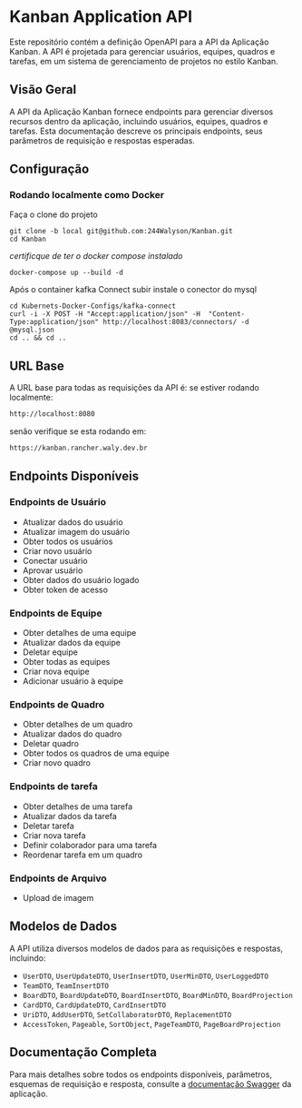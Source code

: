 # Kanban Application API

Este repositório contém a definição OpenAPI para a API da Aplicação Kanban. A API é projetada para gerenciar usuários, equipes, quadros e tarefas, em um sistema de gerenciamento de projetos no estilo Kanban.

## Visão Geral

A API da Aplicação Kanban fornece endpoints para gerenciar diversos recursos dentro da aplicação, incluindo usuários, equipes, quadros e tarefas. Esta documentação descreve os principais endpoints, seus parâmetros de requisição e respostas esperadas.

## Configuração
### Rodando localmente como Docker

Faça o clone do projeto
```shell
git clone -b local git@github.com:244Walyson/Kanban.git
cd Kanban
```
*certificque de ter o docker compose instalado*
```shell
docker-compose up --build -d
```
Após o container kafka Connect subir instale o conector do mysql
```shell
cd Kubernets-Docker-Configs/kafka-connect
curl -i -X POST -H "Accept:application/json" -H  "Content-Type:application/json" http://localhost:8083/connectors/ -d @mysql.json
cd .. && cd ..
```

## URL Base

A URL base para todas as requisições da API é: 
se estiver rodando localmente:
```bash
http://localhost:8080
```
senão verifique se esta rodando em:
```bash
https://kanban.rancher.waly.dev.br
```


## Endpoints Disponíveis

### Endpoints de Usuário

- Atualizar dados do usuário
- Atualizar imagem do usuário
- Obter todos os usuários
- Criar novo usuário
- Conectar usuário
- Aprovar usuário
- Obter dados do usuário logado
- Obter token de acesso

### Endpoints de Equipe

- Obter detalhes de uma equipe
- Atualizar dados da equipe
- Deletar equipe
- Obter todas as equipes
- Criar nova equipe
- Adicionar usuário à equipe

### Endpoints de Quadro

- Obter detalhes de um quadro
- Atualizar dados do quadro
- Deletar quadro
- Obter todos os quadros de uma equipe
- Criar novo quadro

### Endpoints de tarefa

- Obter detalhes de uma tarefa
- Atualizar dados da tarefa
- Deletar tarefa
- Criar nova tarefa
- Definir colaborador para uma tarefa
- Reordenar tarefa em um quadro

### Endpoints de Arquivo

- Upload de imagem

## Modelos de Dados

A API utiliza diversos modelos de dados para as requisições e respostas, incluindo:

- `UserDTO`, `UserUpdateDTO`, `UserInsertDTO`, `UserMinDTO`, `UserLoggedDTO`
- `TeamDTO`, `TeamInsertDTO`
- `BoardDTO`, `BoardUpdateDTO`, `BoardInsertDTO`, `BoardMinDTO`, `BoardProjection`
- `CardDTO`, `CardUpdateDTO`, `CardInsertDTO`
- `UriDTO`, `AddUserDTO`, `SetCollaboratorDTO`, `ReplacementDTO`
- `AccessToken`, `Pageable`, `SortObject`, `PageTeamDTO`, `PageBoardProjection`

## Documentação Completa

Para mais detalhes sobre todos os endpoints disponíveis, parâmetros, esquemas de requisição e resposta, consulte a [documentação Swagger](http://kanban.rancher.waly.dev.br/swagger-ui.html) da aplicação.


